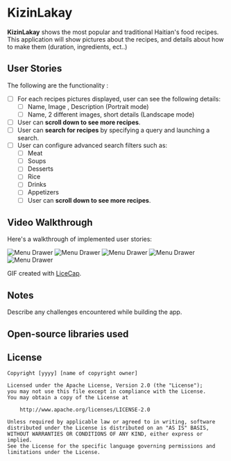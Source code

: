 # KizinLakay
**KizinLakay** shows the most popular and traditional Haitian's food recipes. This application will show pictures about the recipes, and details about how to make them (duration, ingredients, ect..)

## User Stories

The following are the functionality :

* [ ] For each recipes pictures displayed, user can see the following details:
  * [ ] Name, Image , Description  (Portrait mode)
  * [ ] Name, 2 different images, short details (Landscape mode)
* [ ] User can **scroll down to see more recipes**. 
* [ ] User can **search for recipes** by specifying a query and launching a search. 
* [ ] User can configure advanced search filters such as:
  * [ ] Meat
  * [ ] Soups
  * [ ] Desserts
  * [ ] Rice
  * [ ] Drinks
  * [ ] Appetizers
  * [ ] User can **scroll down to see more recipes**. 
  
 ## Video Walkthrough

Here's a walkthrough of implemented user stories:

<img src='http://i.imgur.com/9wmLAcx.png' title='Menu Drawer' width='' alt='Menu Drawer' />

<img src='http://i.imgur.com/KpYNItg.png' title='Menu Drawer' width='' alt='Menu Drawer' />
<img src='http://i.imgur.com/i4VvRCN.png' title='Menu Drawer' width='' alt='Menu Drawer' />
<img src='http://i.imgur.com/3kfC65T.png' title='Menu Drawer' width='' alt='Menu Drawer' />
<img src='http://i.imgur.com/1ccHAz9.png' title='Menu Drawer' width='' alt='Menu Drawer' />

GIF created with [LiceCap](http://www.cockos.com/licecap/).

## Notes

Describe any challenges encountered while building the app.

## Open-source libraries used 
## License

    Copyright [yyyy] [name of copyright owner]

    Licensed under the Apache License, Version 2.0 (the "License");
    you may not use this file except in compliance with the License.
    You may obtain a copy of the License at

        http://www.apache.org/licenses/LICENSE-2.0

    Unless required by applicable law or agreed to in writing, software
    distributed under the License is distributed on an "AS IS" BASIS,
    WITHOUT WARRANTIES OR CONDITIONS OF ANY KIND, either express or implied.
    See the License for the specific language governing permissions and
    limitations under the License.
